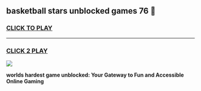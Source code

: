 
## basketball stars unblocked games 76 👋
<h3>
<a href="https://premium.freeplayer.one?title=basketball_stars_unblocked_games_76&ref=13F">CLICK TO PLAY</a></h3>
<hr>

<h3>
<a href="https://premium.freeplayer.one?title=basketball_stars_unblocked_games_76&ref=13F">CLICK 2 PLAY</a>
  
</h3>

<a href="https://premium.freeplayer.one?title=basketball_stars_unblocked_games_76&ref=12F/"><img src="https://clearcache.store/games.png"></a>


**worlds hardest game unblocked: Your Gateway to Fun and Accessible Online Gaming**
